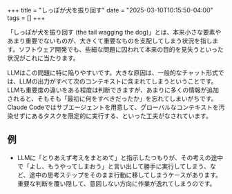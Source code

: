 
+++
title = "しっぽが犬を振り回す"
date = "2025-03-10T10:15:50-04:00"
tags = []
+++

「しっぽが犬を振り回す (the tail wagging the dog)」とは、本来小さな要素やあまり重要でないものが、大きくて重要なものを支配してしまう状況を指します。ソフトウェア開発でも、些細な問題に囚われて本来の目的を見失うといった状況がこれに当たります。

LLMはこの問題に特に陥りやすいです。大きな原因は、一般的なチャット形式では、LLMの出力がすべて次のコンテキストに含まれてしまうということです。LLMも重要度の違いをある程度は判断できますが、あまりに多くの情報が追加されると、そもそも「最初に何をすべきだったか」を忘れてしまいがちです。  
Claude Codeではサブエージェントを用意して、グローバルなコンテキストを汚染せずにあるタスクを限定的に実行する、といった工夫がなされています。

## 例

- LLMに「とりあえず考えをまとめて」と指示したつもりが、その考えの途中で「よし、もうやってしまおう」と言い出して勝手に実行してしまう、など、途中の思考ステップをそのまま行動に移してしまうケースがあります。重要な判断を覆い隠して、意図しない方向に作業が逸れてしまうのです。

